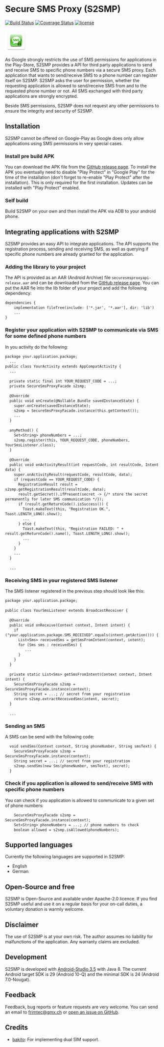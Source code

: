 # Secure SMS Proxy (S2SMP)
[![Build Status](https://travis-ci.org/frimtec/secure-sms-proxy.svg?branch=master)](https://travis-ci.org/frimtec/secure-sms-proxy) 
[![Coverage Status](https://coveralls.io/repos/github/frimtec/secure-sms-proxy/badge.svg?branch=master)](https://coveralls.io/github/frimtec/secure-sms-proxy?branch=master)
[![license](https://img.shields.io/badge/License-Apache%202.0-blue.svg)](https://opensource.org/licenses/Apache-2.0)

![Deactivated PAssist](app/src/main/res/mipmap-hdpi/ic_launcher.png) 

As Google strongly restricts the use of SMS permissions for applications in the Play-Store, S2SMP provides a API for third party applications
to send and receive SMS to specific phone numbers via a secure SMS proxy.
Each application that wants to send/receive SMS to a phone number can register itself on S2SMP. 
S2SMP asks the user for permission, whether the requesting application is allowed to send/receive SMS from and to the requested phone number or not.
All SMS exchanged with third party applications are strongly encrypted.

Beside SMS permissions, S2SMP does not request any other permissions to ensure the integrity and security of S2SMP.

## Installation
S2SMP cannot be offered on Google-Play as Google does only allow applications using SMS permissions in very special cases. 

### Install pre build APK
You can download the APK file from the [GitHub release page](https://github.com/frimtec/secure-sms-proxy/releases).
To install the APK you eventually need to disable "Play Protect" in "Google Play" for the time of the installation (don't forget to re-enable "Play Protect" after the installation). 
This is only required for the first installation. Updates can be installed with "Play Protect" enabled.

### Self build
Build S2SMP on your own and then install the APK via ADB to your android phone.

## Integrating applications with S2SMP
S2SMP provides an easy API to integrate applications. The API supports the registration process, sending and receiving SMS, 
as well as querying if specific phone numbers are already granted for the application.

### Adding the library to your project
The API is provided as an AAR (Android Archive) file ```securesmsproxyapi-release.aar``` and can be downloaded from the [GitHub release page](https://github.com/frimtec/secure-sms-proxy/releases).
You can put the AAR fie into the lib folder of your project and add the following dependency:
```
dependencies {
    implementation fileTree(include: ['*.jar', '*.aar'], dir: 'lib')
    ...
}
```

### Register your application with S2SMP to communicate via SMS for some defined phone numbers
In you activity do the following:

```
package your.application.package;
  ...
public class YourActivity extends AppCompatActivity {
  ...

  private static final int YOUR_REQUEST_CODE = ...;
  private SecureSmsProxyFacade s2smp;
 
  @Override
  public void onCreate(@Nullable Bundle savedInstanceState) {
    super.onCreate(savedInstanceState);
    s2smp = SecureSmsProxyFacade.instance(this.getContext());
    ...
  }

  anyMethod() {
    Set<String> phoneNumbers = ...;
    s2smp.register(this, YOUR_REQUEST_CODE, phoneNumbers, YourSmsListener.class);
  }
  
  @Override
  public void onActivityResult(int requestCode, int resultCode, Intent data) {
    super.onActivityResult(requestCode, resultCode, data);
    if (requestCode == YOUR_REQUEST_CODE) {
      RegistrationResult result = s2smp.getRegistrationResult(resultCode, data);
      result.getSecret().ifPresent(secret -> {/* store the secret permanently for later SMS communication */});
      if (result.getReturnCode().isSuccess()) {
        Toast.makeText(this, "Registration OK.", Toast.LENGTH_LONG).show();
        ...
      } else {
        Toast.makeText(this, "Registration FAILED: " + result.getReturnCode().name(), Toast.LENGTH_LONG).show();
        ...
      }
    }
    ...
  }
  
  ...
```

### Receiving SMS in your registered SMS listener
The SMS listener registered in the previous step should look like this:
```
package your.application.package;

public class YourSmsListener extends BroadcastReceiver {

  @Override
  public void onReceive(Context context, Intent intent) {
    if ("your.application.package.SMS_RECEIVED".equals(intent.getAction())) {
      List<Sms> receivedSms = getSmsFromIntent(context, intent);
      for (Sms sms : receivedSms) {
         ...
      }
    }
  }

  private static List<Sms> getSmsFromIntent(Context context, Intent intent) {
    SecureSmsProxyFacade s2smp = SecureSmsProxyFacade.instance(context);
    String secret = ...; // secret from your registration
    return s2smp.extractReceivedSms(intent, secret);
  }
  
  ...
```

### Sending an SMS 
A SMS can be send with the following code:
```
  void sendSms(Context context, String phoneNumber, String smsText) {
    SecureSmsProxyFacade s2smp = SecureSmsProxyFacade.instance(context);
    String secret = ...; // secret from your registration
    s2smp.sendSms(new Sms(phoneNumber, smsText), secret);
  }

```

### Check if you application is allowed to send/receive SMS with specific phone numbers 
You can check if you application is allowed to communicate to a given set of phone numbers:
```
    SecureSmsProxyFacade s2smp = SecureSmsProxyFacade.instance(context);
    Set<String> phoneNumbers = ...; // phone numbers to check
    boolean allowed = s2smp.isAllowed(phoneNumbers);
```
 
## Supported languages
Currently the following languages are supported in S2SMP:
* English
* German

## Open-Source and free
S2SMP is Open-Source and available under Apache-2.0 licence.
If you find S2SMP useful and use it on a regular basis for your on-call duties, a voluntary donation is warmly welcome.

## Disclaimer
The use of S2SMP is at your own risk. The author assumes no liability for malfunctions of the application.
Any warranty claims are excluded.

## Development
S2SMP is developed with [Android-Studio 3.5](https://developer.android.com/studio) with Java 8.
The current Android target SDK is 29 (Android 10-Q) and the minimal SDK is 24 (Android 7.0-Nougat).

## Feedback
Feedback, bug reports or feature requests are very welcome.
You can send an email to [frimtec@gmx.ch](mailto:frimtec@gmx.ch) or [open an issue on GitHub](https://github.com/frimtec/secure-sms-proxy/issues).

## Credits
* [bakito](https://github.com/bakito): For implementing dual SIM support.
